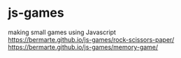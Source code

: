 # js-games
making small games using Javascript <br>
https://bermarte.github.io/js-games/rock-scissors-paper/ <br>
https://bermarte.github.io/js-games/memory-game/
